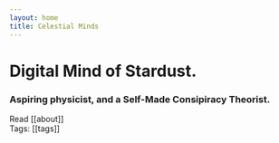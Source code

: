 ```yaml
---
layout: home
title: Celestial Minds
---
```


<h1><strong>Digital Mind of Stardust.</strong></h1>
<h3>Aspiring physicist, and a Self-Made Consipiracy Theorist.</h3>


Read [[about]]<br>
Tags: [[tags]]

